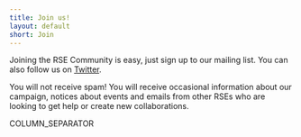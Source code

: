 ```yaml
---
title: Join us!
layout: default
short: Join
---
```

Joining the RSE Community is easy, just sign up to our mailing list. You can also follow us on [Twitter](http://twitter.com/ResearchSoftEng).

You will not receive spam! You will receive occasional information about our campaign, 
notices about events and emails from other RSEs who are looking to get help or create new collaborations.

COLUMN_SEPARATOR

